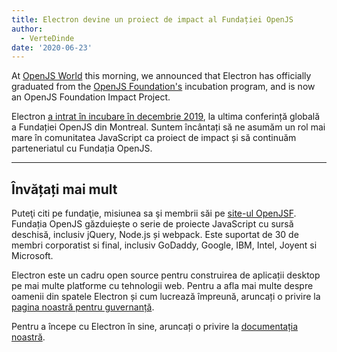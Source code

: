 ```yaml
---
title: Electron devine un proiect de impact al Fundației OpenJS
author:
  - VerteDinde
date: '2020-06-23'
---
```


At [OpenJS World](https://events.linuxfoundation.org/openjs-world/) this morning, we announced that Electron has officially graduated from the [OpenJS Foundation's](https://openjsf.org/) incubation program, and is now an OpenJS Foundation Impact Project.

Electron [a intrat în incubare în decembrie 2019](https://openjsf.org/blog/2019/12/11/electron-joins-the-openjs-foundation/), la ultima conferință globală a Fundației OpenJS din Montreal. Suntem încântați să ne asumăm un rol mai mare în comunitatea JavaScript ca proiect de impact și să continuăm parteneriatul cu Fundația OpenJS.

---

## Învățați mai mult

Puteţi citi pe fundaţie, misiunea sa şi membrii săi pe [site-ul OpenJSF](https://www.notion.so/Electron-joins-the-OpenJS-Foundation-d898f12480874e56abe78f29b041fb91#0801fd7e9fa340afbcdce0510ba05f8a). Fundația OpenJS găzduiește o serie de proiecte JavaScript cu sursă deschisă, inclusiv jQuery, Node.js și webpack. Este suportat de 30 de membri corporatist si final, inclusiv GoDaddy, Google, IBM, Intel, Joyent si Microsoft.

Electron este un cadru open source pentru construirea de aplicații desktop pe mai multe platforme cu tehnologii web. Pentru a afla mai multe despre oamenii din spatele Electron și cum lucrează împreună, aruncați o privire la [pagina noastră pentru guvernanță](https://electronjs.org/governance).

Pentru a începe cu Electron în sine, aruncați o privire la [documentația noastră](https://electronjs.org/docs).
